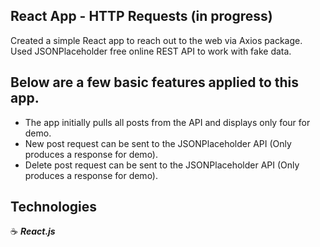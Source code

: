 ## React App - HTTP Requests (in progress)

Created a simple React app to reach out to the web via Axios package.
Used JSONPlaceholder free online REST API to work with fake data.

## Below are a few basic features applied to this app.

- The app initially pulls all posts from the API and displays only four for demo.
- New post request can be sent to the JSONPlaceholder API (Only produces a response for demo).
- Delete post request can be sent to the JSONPlaceholder API (Only produces a response for demo).

## Technologies

:coffee: **_React.js_**
